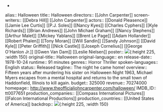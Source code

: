 -
alias:: Halloween
title:: Halloween
directors:: [[John Carpenter]]
screen-writers:: [[Debra Hill]] [[John Carpenter]]
actors:: [[Donald Pleasence]] [[Jamie Lee Curtis]] [[P.J. Soles]] [[Nancy Kyes]] [[Charles Cyphers]] [[Kyle Richards]] [[Brian Andrews]] [[John Michael Graham]] [[Nancy Stephens]] [[Arthur Malet]] [[Mickey Yablans]] [[Brent Le Page]] [[Adam Hollander]] [[Robert Phalen]] [[Tony Moran]] [[Will Sandin]] [[Sandy Johnson]] [[David Kyle]] [[Peter Griffith]] [[Nick Castle]] [[Joseph Cornelius]] [[George O'Hanlon Jr.]] [[Gwen Van Dam]] [[Leslie Nielsen]]
poster:: ![](https://image.tmdb.org//t/p/w600_and_h900_bestv2//wijlZ3HaYMvlDTPqJoTCWKFkCPU.jpg){:height 225, :width 150}
original-title:: Halloween
original-language:: en
release-date:: 1978-10-24
runtime:: 91 minutes
genres:: Horror Thriller
spoken-languages:: English
status:: Released
tagline:: The night he came home!
overview:: Fifteen years after murdering his sister on Halloween Night 1963, Michael Myers escapes from a mental hospital and returns to the small town of Haddonfield, Illinois to kill again.
budget:: 325000
revenue:: 70274000
homepage:: http://www.theofficialjohncarpenter.com/halloween/
IMDB_ID:: tt0077651
production_companies:: [[Compass International Pictures]] [[Falcon International Productions]]
production_countries:: [[United States of America]]
backdrop:: ![](https://image.tmdb.org//t/p/w600_and_h900_bestv2//aRka9neADW1M0Zf9lF8kW2jEgXe.jpg){:height 225, :width 150}
